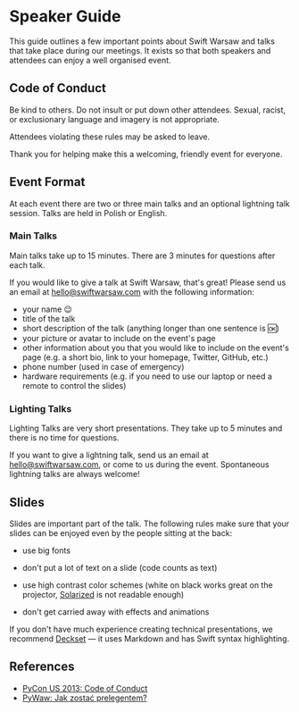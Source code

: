 Speaker Guide
=============

This guide outlines a few important points about Swift Warsaw and talks
that take place during our meetings.  It exists so that both speakers
and attendees can enjoy a well organised event.


Code of Conduct
---------------

Be kind to others.  Do not insult or put down other attendees.  Sexual,
racist, or exclusionary language and imagery is not appropriate.

Attendees violating these rules may be asked to leave.

Thank you for helping make this a welcoming, friendly event for everyone.


Event Format
------------

At each event there are two or three main talks and an optional
lightning talk session. Talks are held in Polish or English.


### Main Talks

Main talks take up to 15 minutes.  There are 3 minutes for questions
after each talk.

If you would like to give a talk at Swift Warsaw, that's great!  Please
send us an email at <hello@swiftwarsaw.com> with the following
information:

- your name :wink:
- title of the talk
- short description of the talk (anything longer than one sentence is :ok:)
- your picture or avatar to include on the event's page
- other information about you that you would like to include on the event's
  page (e.g. a short bio, link to your homepage, Twitter, GitHub, etc.)
- phone number (used in case of emergency)
- hardware requirements (e.g. if you need to use our laptop or need a
  remote to control the slides)


### Lighting Talks

Lighting Talks are very short presentations.  They take up to 5 minutes
and there is no time for questions.

If you want to give a lightning talk, send us an email at
<hello@swiftwarsaw.com>, or come to us during the event.  Spontaneous
lightning talks are always welcome!


Slides
------

Slides are important part of the talk.  The following rules make sure
that your slides can be enjoyed even by the people sitting at the back:

- use big fonts
- don't put a lot of text on a slide (code counts as text)
- use high contrast color schemes (white on black works great on the
  projector, [Solarized][] is not readable enough)
- don't get carried away with effects and animations

  [Solarized]: http://ethanschoonover.com/solarized

If you don't have much experience creating technical presentations,
we recommend [Deckset][] — it uses Markdown and has Swift syntax
highlighting.

  [Deckset]: http://www.decksetapp.com/


References
----------

- [PyCon US 2013: Code of Conduct](https://us.pycon.org/2013/about/code-of-conduct/)
- [PyWaw: Jak zostać prelegentem?](http://pywaw.org/prelegenci/)
